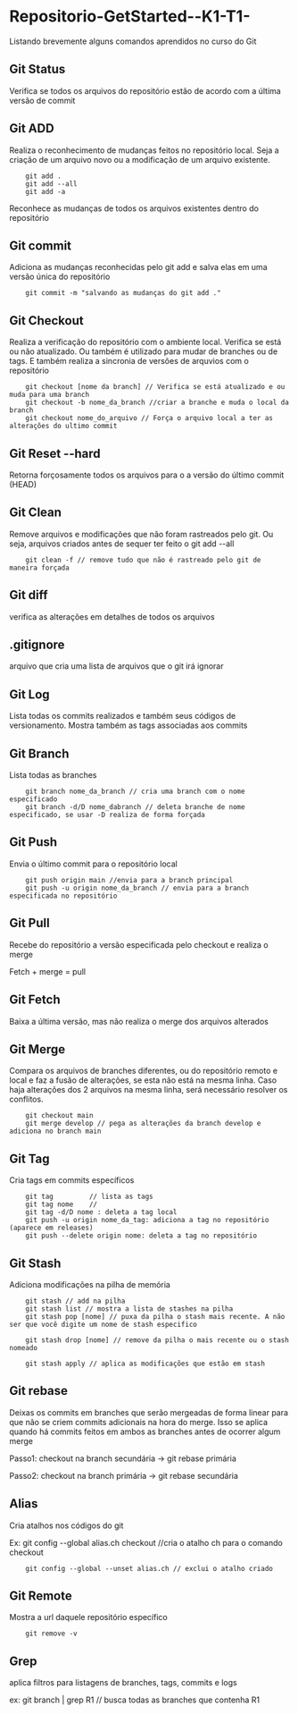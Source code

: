 # Repositorio-GetStarted--K1-T1-

Listando brevemente alguns comandos aprendidos no curso do Git

## Git Status
Verifica se todos os arquivos do repositório estão de acordo com a última versão de commit

## Git ADD

Realiza o reconhecimento de mudanças feitos no repositório local. Seja a criação de um arquivo novo ou a modificação de um arquivo existente.

        git add . 
        git add --all
        git add -a

Reconhece as mudanças de todos os arquivos existentes dentro do repositório

## Git commit

Adiciona as mudanças reconhecidas pelo git add e salva elas em uma versão única do repositório

        git commit -m "salvando as mudanças do git add ."

## Git Checkout
Realiza a verificação do repositório com o ambiente local. Verifica se está ou não atualizado. Ou também é utilizado para mudar de branches ou de tags. E também realiza a sincronia de versões de arquvios com o repositório

        git checkout [nome da branch] // Verifica se está atualizado e ou muda para uma branch
        git checkout -b nome_da_branch //criar a branche e muda o local da branch
        git checkout nome_do_arquivo // Força o arquivo local a ter as alterações do ultimo commit

## Git Reset --hard

Retorna forçosamente todos os arquivos para o a versão do último commit (HEAD)

## Git Clean
Remove arquivos e modificações que não foram rastreados pelo git. Ou seja, arquivos criados antes de sequer ter feito o git add --all

        git clean -f // remove tudo que não é rastreado pelo git de maneira forçada

## Git diff

verifica as alterações em detalhes de todos os arquivos

## .gitignore

arquivo que cria uma lista de arquivos que o git irá ignorar

## Git Log

Lista todas os commits realizados e também seus códigos de versionamento. Mostra também as tags associadas aos commits

## Git Branch
Lista todas as branches

        git branch nome_da_branch // cria uma branch com o nome especificado
        git branch -d/D nome_dabranch // deleta branche de nome especificado, se usar -D realiza de forma forçada

## Git Push

Envia o último commit para o repositório local

        git push origin main //envia para a branch principal
        git push -u origin nome_da_branch // envia para a branch especificada no repositório

## Git Pull

Recebe do repositório a versão especificada pelo checkout e realiza o merge

Fetch + merge = pull

## Git Fetch

Baixa a última versão, mas não realiza o merge dos arquivos alterados

## Git Merge

Compara os arquivos de branches diferentes, ou do repositório remoto e local e faz a fusão de alterações, se esta não está na mesma linha. Caso haja alterações dos 2 arquivos na mesma linha, será necessário resolver os conflitos.

        git checkout main
        git merge develop // pega as alterações da branch develop e adiciona no branch main


## Git Tag

Cria tags em commits específicos

        git tag         // lista as tags
        git tag nome    //
        git tag -d/D nome : deleta a tag local
        git push -u origin nome_da_tag: adiciona a tag no repositório (aparece em releases)
        git push --delete origin nome: deleta a tag no repositório

## Git Stash

Adiciona modificações na pilha de memória

        git stash // add na pilha
        git stash list // mostra a lista de stashes na pilha
        git stash pop [nome] // puxa da pilha o stash mais recente. A não ser que você digite um nome de stash especifico

        git stash drop [nome] // remove da pilha o mais recente ou o stash nomeado

        git stash apply // aplica as modificações que estão em stash

## Git rebase

Deixas os commits em branches que serão mergeadas de forma linear para que não se criem commits adicionais na hora do merge. Isso se aplica quando há commits feitos em ambos as branches antes de ocorrer algum merge

Passo1: checkout na branch secundária -> git rebase primária

Passo2: checkout na branch primária -> git rebase secundária

## Alias

Cria atalhos nos códigos do git

Ex:
        git config --global alias.ch checkout //cria o atalho ch para o comando checkout

        git config --global --unset alias.ch // exclui o atalho criado

## Git Remote
Mostra a url daquele repositório específico

        git remove -v

## Grep
aplica filtros para listagens de branches, tags, commits e logs

ex: git branch | grep R1 // busca todas as branches que contenha R1








